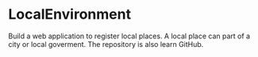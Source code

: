 # LocalEnvironment
Build a web application to register local places. A local place can part of a city or local goverment.
The repository is also learn GitHub.
